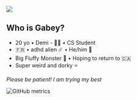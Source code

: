![](https://pbs.twimg.com/profile_banners/1392194599175794688/1649188059/1500x500)

## Who is Gabey? 
-  20 yo • Demi - 🏳️‍🌈 • CS Student 
- 🇫🇷  • adhd alien ☄️ • He/him 🌸 
- Big Fluffy Monster 🐺 • Hoping to return to 🇨🇦 
- Super weird and dorky ⭐ 

*Please be patient! I am trying my best*

![GitHub metrics](https://metrics.lecoq.io/onetrickwolfy)  

